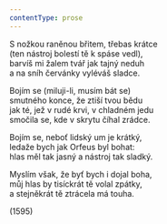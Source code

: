 ```yaml
---
contentType: prose
---
```


<section>

S nožkou raněnou břitem, třebas krátce  
(ten nástroj bolestí tě k spáse vedl),  
barvíš mi žalem tvář jak tajný neduh  
a na sníh červánky vyléváš sladce.

Bojím se (miluji-li, musím bát se)  
smutného konce, že ztiší tvou bědu  
jak té, jež v rudé krvi, v chladném jedu  
smočila se, kde v skrytu číhal zrádce.

Bojím se, neboť lidský um je krátký,  
ledaže bych jak Orfeus byl bohat:  
hlas měl tak jasný a nástroj tak sladký.

Myslím však, že byť bych i dojal boha,  
můj hlas by tisíckrát tě volal zpátky,  
a stejněkrát tě ztrácela má touha.

(1595)

</section>
